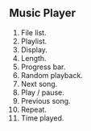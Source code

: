 ## Music Player

1. File list.
2. Playlist. 
3. Display.
4. Length.
5. Progress bar.
6. Random playback.
7. Next song.
8. Play / pause.
9. Previous song. 
10. Repeat.
11. Time played.
